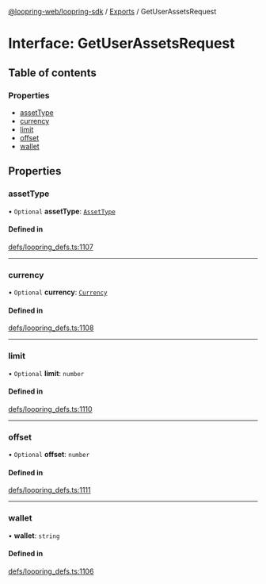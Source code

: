 [@loopring-web/loopring-sdk](../README.md) / [Exports](../modules.md) / GetUserAssetsRequest

# Interface: GetUserAssetsRequest

## Table of contents

### Properties

- [assetType](GetUserAssetsRequest.md#assettype)
- [currency](GetUserAssetsRequest.md#currency)
- [limit](GetUserAssetsRequest.md#limit)
- [offset](GetUserAssetsRequest.md#offset)
- [wallet](GetUserAssetsRequest.md#wallet)

## Properties

### assetType

• `Optional` **assetType**: [`AssetType`](../enums/AssetType.md)

#### Defined in

[defs/loopring_defs.ts:1107](https://github.com/Loopring/loopring_sdk/blob/1b21a8d/src/defs/loopring_defs.ts#L1107)

___

### currency

• `Optional` **currency**: [`Currency`](../enums/Currency.md)

#### Defined in

[defs/loopring_defs.ts:1108](https://github.com/Loopring/loopring_sdk/blob/1b21a8d/src/defs/loopring_defs.ts#L1108)

___

### limit

• `Optional` **limit**: `number`

#### Defined in

[defs/loopring_defs.ts:1110](https://github.com/Loopring/loopring_sdk/blob/1b21a8d/src/defs/loopring_defs.ts#L1110)

___

### offset

• `Optional` **offset**: `number`

#### Defined in

[defs/loopring_defs.ts:1111](https://github.com/Loopring/loopring_sdk/blob/1b21a8d/src/defs/loopring_defs.ts#L1111)

___

### wallet

• **wallet**: `string`

#### Defined in

[defs/loopring_defs.ts:1106](https://github.com/Loopring/loopring_sdk/blob/1b21a8d/src/defs/loopring_defs.ts#L1106)

